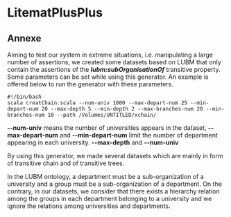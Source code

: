 # LitematPlusPlus



## Annexe
Aiming to test our system in extreme situations, i.e. manipulating a large number of assertions, 
we created some datasets based on LUBM that only contain the assertions of the ***lubm:subOrganisationOf*** transitive property.
Some parameters can be set while using this generator. An example is offered below to run the generator with these parameters.

<pre><code>#!/bin/bash
scala creatChain.scala --num-univ 1000 --max-depart-num 25 --min-depart-num 20 --max-depth 5 --min-depth 2 --max-branches-num 20 --min-branches-num 10 --path /Volumes/UNTITLED/xchain/
</code></pre>

**--num-univ** means the number of universities appears in the dataset, **--max-depart-num** and **--min-depart-num** limit the number of department appearing in each university. **--max-depth** and **--num-univ**

By using this generator, we made several datasets which are mainly in form of transitive chain and of transitive trees. 

In the LUBM ontology, a department must be a sub-organization of a university and a group must be a sub-organization of a department. On the contrary, in our datasets, we consider that there exists a hierarchy relation among the groups in each department belonging to a university and we ignore the relations among universities and departments.
